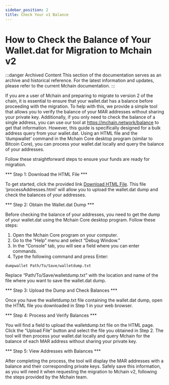 ```yaml
---
sidebar_position: 2
title: Check Your v1 Balance
---
```


# How to Check the Balance of Your Wallet.dat for Migration to Mchain v2

:::danger Archived Content
This section of the documentation serves as an archive and historical reference. For the latest information and updates, please refer to the current Mchain documentation.
:::

If you are a user of Mchain and preparing to migrate to version 2 of the chain, it is essential to ensure that your wallet.dat has a balance before proceeding with the migration. To help with this, we provide a simple tool that allows you to verify the balance of your MAR addresses without sharing your private key. Additionally, if you only need to check the balance of a single address, you can use our tool at https://mchain.network/balance to get that information. However, this guide is specifically designed for a bulk address query from your wallet.dat. Using an HTML file and the ‘dumpwallet’ command in the Mchain Core desktop program (similar to Bitcoin Core), you can process your wallet.dat locally and query the balance of your addresses. 

Follow these straightforward steps to ensure your funds are ready for migration.

*** Step 1: Download the HTML File ***

To get started, click the provided link [Download HTML File](https://mchain.network/balance/processAddresses.html). This file ‘processAddresses.html’ will allow you to upload the wallet.dat dump and check the balances of your addresses.

*** Step 2: Obtain the Wallet.dat Dump ***

Before checking the balance of your addresses, you need to get the dump of your wallet.dat using the Mchain Core desktop program. Follow these steps:

1. Open the Mchain Core program on your computer.
2. Go to the “Help” menu and select “Debug Window.”
3. In the “Console” tab, you will see a field where you can enter commands.
4. Type the following command and press Enter:

``dumpwallet Path/To/Save/walletdump.txt``

Replace “Path/To/Save/walletdump.txt” with the location and name of the file where you want to save the wallet.dat dump.

*** Step 3: Upload the Dump and Check Balances ***

Once you have the walletdump.txt file containing the wallet.dat dump, open the HTML file you downloaded in Step 1 in your web browser.

*** Step 4: Process and Verify Balances ***

You will find a field to upload the walletdump.txt file on the HTML page. Click the “Upload File” button and select the file you obtained in Step 2. The tool will then process your wallet.dat locally and query Mchain for the balance of each MAR address without sharing your private key.

*** Step 5: View Addresses with Balances ***

After completing the process, the tool will display the MAR addresses with a balance and their corresponding private keys. Safely save this information, as you will need it when requesting the migration to Mchain v2, following the steps provided by the Mchain team.

